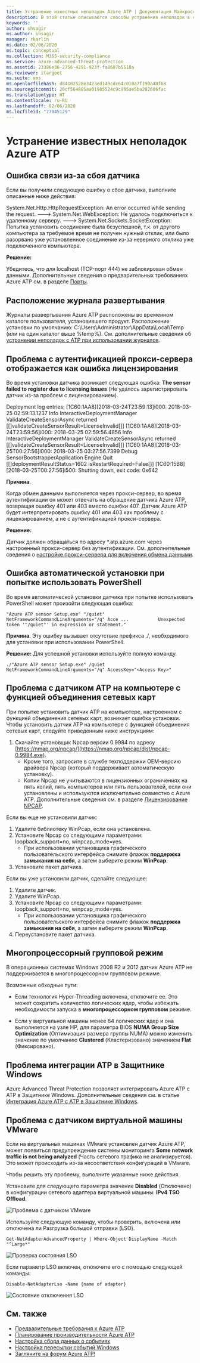 ```yaml
---
title: Устранение известных неполадок Azure ATP | Документация Майкрософт
description: В этой статье описываются способы устранения неполадок в службе Azure ATP.
keywords: ''
author: shsagir
ms.author: shsagir
manager: rkarlin
ms.date: 02/06/2020
ms.topic: conceptual
ms.collection: M365-security-compliance
ms.service: azure-advanced-threat-protection
ms.assetid: 23386e36-2756-4291-923f-fa8607b5518a
ms.reviewer: itargoet
ms.suite: ems
ms.openlocfilehash: d84102528e3423ed149cdc64c010a7f190a40f68
ms.sourcegitcommit: 20cf564885aa01985524c9c995ae5ba282606fac
ms.translationtype: HT
ms.contentlocale: ru-RU
ms.lasthandoff: 02/06/2020
ms.locfileid: "77045129"
---
```

# <a name="troubleshooting-azure-atp-known-issues"></a>Устранение известных неполадок Azure ATP

## <a name="sensor-failure-communication-error"></a>Ошибка связи из-за сбоя датчика

Если вы получили следующую ошибку о сбое датчика, выполните описанные ниже действия:

System.Net.Http.HttpRequestException: An error occurred while sending the request. ---> System.Net.WebException: Не удалось подключиться к удаленному серверу. ---> System.Net.Sockets.SocketException: Попытка установить соединение была безуспешной, т.к. от другого компьютера за требуемое время не получен нужный отклик, или было разорвано уже установленное соединение из-за неверного отклика уже подключенного компьютера.

**Решение:**

Убедитесь, что для localhost (TCP-порт 444) не заблокирован обмен данными. Дополнительные сведения о предварительных требованиях Azure ATP см. в разделе [Порты](atp-prerequisites.md#ports).

## <a name="deployment-log-location"></a>Расположение журнала развертывания

Журналы развертывания Azure ATP расположены во временном каталоге пользователя, установившего продукт. Расположение установки по умолчанию: C:\Users\Administrator\AppData\Local\Temp (или на один каталог выше %temp%). См. дополнительные сведения об [устранении неполадок с ATP при использовании журналов](troubleshooting-atp-using-logs.md).

## <a name="proxy-authentication-problem-presents-as-a-licensing-error"></a>Проблема с аутентификацией прокси-сервера отображается как ошибка лицензирования

Во время установки датчика возникает следующая ошибка:  **The sensor failed to register due to licensing issues** (Не удалось зарегистрировать датчик из-за проблем с лицензированием).

Deployment log entries: [1C60:1AA8][2018-03-24T23:59:13]i000: 2018-03-25 02:59:13.1237 Info  InteractiveDeploymentManager ValidateCreateSensorAsync returned [\[]validateCreateSensorResult=LicenseInvalid[\]] [1C60:1AA8][2018-03-24T23:59:56]i000: 2018-03-25 02:59:56.4856 Info  InteractiveDeploymentManager ValidateCreateSensorAsync returned [\[]validateCreateSensorResult=LicenseInvalid[\]] [1C60:1AA8][2018-03-25T00:27:56]i000: 2018-03-25 03:27:56.7399 Debug SensorBootstrapperApplication Engine.Quit [\[]deploymentResultStatus=1602 isRestartRequired=False[\]] [1C60:15B8][2018-03-25T00:27:56]i500: Shutting down, exit code: 0x642


**Причина**.

Когда обмен данными выполняется через прокси-сервер, во время аутентификации он может отвечать на обращение датчика Azure ATP, возвращая ошибку 401 или 403 вместо ошибки 407. Датчик Azure ATP будет интерпретировать ошибку 401 или 403 как проблему с лицензированием, а не с аутентификацией прокси-сервера.

**Решение:**

Датчик должен обращаться по адресу *.atp.azure.com через настроенный прокси-сервер без аутентификации. См. дополнительные сведения о [настройке прокси-сервера для включения обмена данными](configure-proxy.md).

## <a name="silent-installation-error-when-attempting-to-use-powershell"></a>Ошибка автоматической установки при попытке использовать PowerShell

Во время автоматической установки датчика при попытке использовать PowerShell может произойти следующая ошибка:

    "Azure ATP sensor Setup.exe" "/quiet" NetFrameworkCommandLineArguments="/q" Acce ...           Unexpected token '"/quiet"' in expression or statement."

**Причина**. Эту ошибку вызывает отсутствие префикса ./, необходимого для установки при использовании PowerShell.

**Решение:** Для успешной установки используйте полную команду.

    ./"Azure ATP sensor Setup.exe" /quiet NetFrameworkCommandLineArguments="/q" AccessKey="<Access Key>"

## Проблема с датчиком ATP на компьютере с функцией объединения сетевых карт <a name="nic-teaming"></a>

При попытке установить датчик ATP на компьютере, настроенном с функцией объединения сетевых карт, возникает ошибка установки. Чтобы установить датчик ATP на компьютере с функцией объединения сетевых карт, следуйте приведенным ниже инструкциям:

1. Скачайте установщик Npcap версии 0.9984 по адресу [https://nmap.org/npcap/](https://nmap.org/npcap/dist/npcap-0.9984.exe).
    - Кроме того, запросите в службе техподдержки OEM-версию драйвера Npcap (который поддерживает автоматическую установку).
    - Копии Npcap не учитываются в лицензионных ограничениях на пять копий, пять компьютеров или пять пользователей, если они установлены и используются исключительно совместно с Azure ATP. Дополнительные сведения см. в разделе [Лицензирование NPCAP](https://github.com/nmap/npcap/blob/master/LICENSE).

Если вы еще не установили датчик:

1. Удалите библиотеку WinPcap, если она установлена.
1. Установите Npcap со следующими параметрами: loopback_support=no, winpcap_mode=yes.
    - При использовании установщика графического пользовательского интерфейса снимите флажок **поддержка замыкания на себя**, а затем выберите режим **WinPcap**.
1. Установите пакет датчика.

Если вы уже установили датчик, сделайте следующее:

1. Удалите датчик.
1. Удалите WinPcap.
1. Установите Npcap со следующими параметрами: loopback_support=no, winpcap_mode=yes.
    - При использовании установщика графического пользовательского интерфейса снимите флажок **поддержка замыкания на себя**, а затем выберите режим **WinPcap**.
1. Переустановите пакет датчика.

## <a name="multi-processor-group-mode"></a>Многопроцессорный групповой режим
В операционных системах Windows 2008 R2 и 2012 датчик Azure ATP не поддерживается в многопроцессорном групповом режиме.

Возможные обходные пути:
- Если технология Hyper-Threading включена, отключите ее. Это может сократить количество логических ядер, чтобы избежать необходимости запуска в **многопроцессорном групповом** режиме.

- Если у виртуальной машины менее 64 логических ядер и она выполняется на узле HP, для параметра BIOS **NUMA Group Size Optimization** (Оптимизация размера группы NUMA) можно изменить значение по умолчанию **Clustered** (Кластеризовано) значением **Flat** (Фиксировано).

## <a name="windows-defender-atp-integration-issue"></a>Проблема интеграции ATP в Защитнике Windows

Azure Advanced Threat Protection позволяет интегрировать Azure ATP с ATP в Защитнике Windows. Дополнительные сведения см. в статье [Интеграция Azure ATP с ATP в Защитнике Windows](integrate-wd-atp.md).

## <a name="vmware-virtual-machine-sensor-issue"></a>Проблема с датчиком виртуальной машины VMware

Если на виртуальных машинах VMware установлен датчик Azure ATP, может появиться предупреждение системы мониторинга **Some network traffic is not being analyzed** (Часть сетевого трафика не анализируется). Это может происходить из-за несоответствия конфигураций в VMware.

Чтобы решить эту проблему, выполните указанные ниже действия.

Установите для следующего параметра значение **Disabled** (Отключено) в конфигурации сетевого адаптера виртуальной машины: **IPv4 TSO Offload**.

 ![Проблема с датчиком VMware](./media/vm-sensor-issue.png)

Используйте следующую команду, чтобы проверить, включена или отключена ли Разгрузка большой отправки (LSO).

`Get-NetAdapterAdvancedProperty | Where-Object DisplayName -Match "^Large*"`

![Проверка состояния LSO](./media/missing-network-traffic-health-alert.png)

Если параметр LSO включен, отключите его с помощью следующей команды:

`Disable-NetAdapterLso -Name {name of adapter}`

![Состояние отключения LSO](./media/disable-lso-vmware.png)


## <a name="see-also"></a>См. также
- [Предварительные требования к Azure ATP](atp-prerequisites.md)
- [Планирование производительности Azure ATP](atp-capacity-planning.md)
- [Настройка сбора данных о событиях](configure-event-collection.md)
- [Настройка пересылки событий Windows](configure-event-forwarding.md)
- [Загляните на форум Azure ATP!](https://aka.ms/azureatpcommunity)
